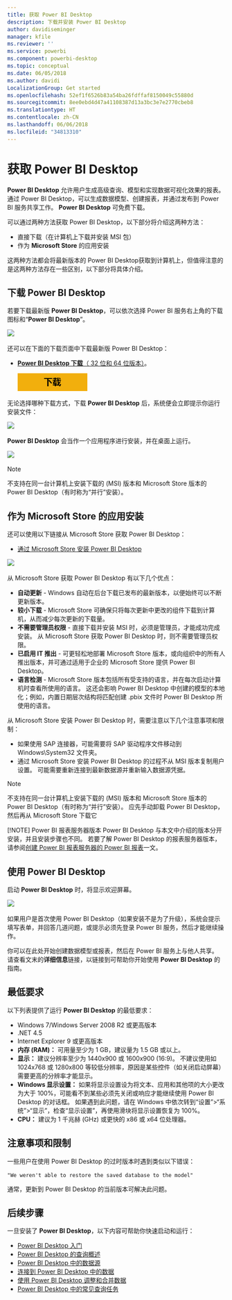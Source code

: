 ```yaml
---
title: 获取 Power BI Desktop
description: 下载并安装 Power BI Desktop
author: davidiseminger
manager: kfile
ms.reviewer: ''
ms.service: powerbi
ms.component: powerbi-desktop
ms.topic: conceptual
ms.date: 06/05/2018
ms.author: davidi
LocalizationGroup: Get started
ms.openlocfilehash: 52ef1f6526b83a54ba26fdffaf8150049c55880d
ms.sourcegitcommit: 8ee0ebd4d47a41108387d13a3bc3e7e2770cbeb8
ms.translationtype: HT
ms.contentlocale: zh-CN
ms.lasthandoff: 06/06/2018
ms.locfileid: "34813310"
---
```

# <a name="get-power-bi-desktop"></a>获取 Power BI Desktop
**Power BI Desktop** 允许用户生成高级查询、模型和实现数据可视化效果的报表。 通过 Power BI Desktop，可以生成数据模型、创建报表，并通过发布到 Power BI 服务共享工作。  **Power BI Desktop** 可免费下载。

可以通过两种方法获取 Power BI Desktop，以下部分将介绍这两种方法：

* 直接下载（在计算机上下载并安装 MSI 包）
* 作为 **Microsoft Store** 的应用安装

这两种方法都会将最新版本的 Power BI Desktop获取到计算机上，但值得注意的是这两种方法存在一些区别，以下部分将具体介绍。

## <a name="download-power-bi-desktop"></a>下载 Power BI Desktop
若要下载最新版 **Power BI Desktop**，可以依次选择 Power BI 服务右上角的下载图标和“**Power BI Desktop**”。

![](media/desktop-get-the-desktop/getpbid_downloads.png)

还可以在下面的下载页面中下载最新版 Power BI Desktop：

* [**Power BI Desktop 下载**（ 32 位和 64 位版本）](https://powerbi.microsoft.com/desktop)。
  
  [![](media/service-admin-power-bi-security/PBI_Security_01.png)](https://powerbi.microsoft.com/desktop)

无论选择哪种下载方式，下载 **Power BI Desktop** 后，系统便会立即提示你运行安装文件：

![](media/desktop-get-the-desktop/getpbid_3.png)

**Power BI Desktop** 会当作一个应用程序进行安装，并在桌面上运行。

![](media/desktop-get-the-desktop/designer_gsg_install.png)

> [!NOTE]
> 不支持在同一台计算机上安装下载的 (MSI) 版本和 Microsoft Store 版本的 Power BI Desktop（有时称为“并行”安装）。
> 
> 

## <a name="install-as-an-app-from-the-microsoft-store"></a>作为 Microsoft Store 的应用安装
还可以使用以下链接从 Microsoft Store 获取 Power BI Desktop：

* [通过 Microsoft Store 安装 Power BI Desktop](http://aka.ms/pbidesktopstore)

![](media/desktop-get-the-desktop/getpbid_04.png)

从 Microsoft Store 获取 Power BI Desktop 有以下几个优点：

* **自动更新** - Windows 自动在后台下载已发布的最新版本，以便始终可以不断更新版本。
* **较小下载** - Microsoft Store 可确保只将每次更新中更改的组件下载到计算机，从而减少每次更新的下载量。
* **不需要管理员权限** - 直接下载并安装 MSI 时，必须是管理员，才能成功完成安装。 从 Microsoft Store 获取 Power BI Desktop 时，则不需要管理员权限。
* **已启用 IT 推出** - 可更轻松地部署 Microsoft Store 版本，或向组织中的所有人推出版本，并可通过适用于企业的 Microsoft Store 提供 Power BI Desktop。
* **语言检测** - Microsoft Store 版本包括所有受支持的语言，并在每次启动计算机时查看所使用的语言。 这还会影响 Power BI Desktop 中创建的模型的本地化；例如，内置日期层次结构将匹配创建 .pbix 文件时 Power BI Desktop 所使用的语言。

从 Microsoft Store 安装 Power BI Desktop 时，需要注意以下几个注意事项和限制：

* 如果使用 SAP 连接器，可能需要将 SAP 驱动程序文件移动到 Windows\System32 文件夹。
* 通过 Microsoft Store 安装 Power BI Desktop 的过程不从 MSI 版本复制用户设置。 可能需要重新连接到最新数据源并重新输入数据源凭据。 

> [!NOTE]
> 不支持在同一台计算机上安装下载的 (MSI) 版本和 Microsoft Store 版本的 Power BI Desktop（有时称为“并行”安装）。 应先手动卸载 Power BI Desktop，然后再从 Microsoft Store 下载它
> 
> [!NOTE]
> Power BI 报表服务器版本 Power BI Desktop 与本文中介绍的版本分开安装，并且安装步骤也不同。 若要了解 Power BI Desktop 的报表服务器版本，请参阅[创建 Power BI 报表服务器的 Power BI 报表](report-server/quickstart-create-powerbi-report.md)一文。
> 
> 

## <a name="using-power-bi-desktop"></a>使用 Power BI Desktop
启动 **Power BI Desktop** 时，将显示欢迎屏幕。

![](media/desktop-get-the-desktop/getpbid_05.png)

如果用户是首次使用 Power BI Desktop（如果安装不是为了升级），系统会提示填写表单，并回答几道问题，或提示必须先登录 Power BI 服务，然后才能继续操作。

你可以在此处开始创建数据模型或报表，然后在 Power BI 服务上与他人共享。 请查看文末的**详细信息**链接，以链接到可帮助你开始使用 **Power BI Desktop** 的指南。

## <a name="minimum-requirements"></a>最低要求
以下列表提供了运行 **Power BI Desktop** 的最低要求：

* Windows 7/Windows Server 2008 R2 或更高版本
* .NET 4.5
* Internet Explorer 9 或更高版本
* **内存 (RAM)：** 可用量至少为 1 GB，建议量为 1.5 GB 或以上。
* **显示：** 建议分辨率至少为 1440x900 或 1600x900 (16:9)。 不建议使用如 1024x768 或 1280x800 等较低分辨率，原因是某些控件（如关闭启动屏幕）需要更高的分辨率才能显示。
* **Windows 显示设置：** 如果将显示设置设为将文本、应用和其他项的大小更改为大于 100%，可能看不到某些必须先关闭或响应才能继续使用 Power BI Desktop 的对话框。 如果遇到此问题，请在 Windows 中依次转到“设置”>“系统”>“显示”，检查“显示设置”，再使用滑块将显示设置恢复为 100%。
* **CPU：** 建议为 1 千兆赫 (GHz) 或更快的 x86 或 x64 位处理器。

## <a name="considerations-and-limitations"></a>注意事项和限制

一些用户在使用 Power BI Desktop 的过时版本时遇到类似以下错误： 

    "We weren't able to restore the saved database to the model" 

通常，更新到 Power BI Desktop 的当前版本可解决此问题。

## <a name="next-steps"></a>后续步骤
一旦安装了 **Power BI Desktop**，以下内容可帮助你快速启动和运行：

* [Power BI Desktop 入门](desktop-getting-started.md)
* [Power BI Desktop 的查询概述](desktop-query-overview.md)
* [Power BI Desktop 中的数据源](desktop-data-sources.md)
* [连接到 Power BI Desktop 中的数据](desktop-connect-to-data.md)
* [使用 Power BI Desktop 调整和合并数据](desktop-shape-and-combine-data.md)
* [Power BI Desktop 中的常见查询任务](desktop-common-query-tasks.md)   

